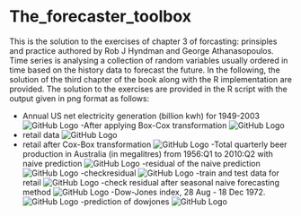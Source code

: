 # The_forecaster_toolbox

This is the solution to the exercises of chapter 3 of forcasting: prinsiples and practice authored by Rob J Hyndman and George Athanasopoulos. Time series is analysing a collection of random variables usually ordered in time based on the history data to forecast the future. In the following, the solution of the third chapter of the book along with the R implementation are provided. The solution to the exercises are provided in the R script with the output given in png format as follows:

- Annual US net electricity generation (billion kwh) for 1949-2003
![GitHub Logo](/usnetelec.png)
-After applying Box-Cox transformation
![GitHub Logo](/usnetelec_after_BoxCox_trans.png)
- retail data
![GitHub Logo](/retail.png)
- retail after Cox-Box transformation
![GitHub Logo](/retail_after_BoxCox.png)
-Total quarterly beer production in Australia (in megalitres) from 1956:Q1 to 2010:Q2 with naive prediction
![GitHub Logo](/beer_pred.png)
-residual of the naive prediction
![GitHub Logo](/res_beer_naive.png)
-checkresidual 
![GitHub Logo](/checkres_beer.png)
-train and test data for retail
![GitHub Logo](/train_test_data_retail.png)
-check residual after seasonal naive forecasting method
![GitHub Logo](/check_residual_retail.png)
-Dow-Jones index, 28 Aug - 18 Dec 1972.
![GitHub Logo](/dowjones.png)
-prediction of dowjones
![GitHub Logo](/pred_dowjones.png)
